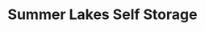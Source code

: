 ---
title: "Summer Lakes Self Storage"
url: /rosenberg/summer-lakes-self-storage/
shop: storage rental
---